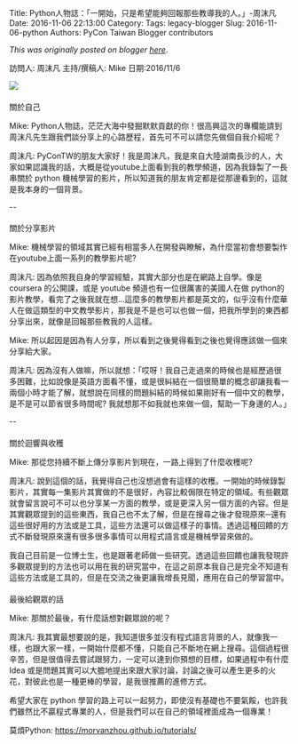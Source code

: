 Title: Python人物誌：「一開始，只是希望能夠回報那些教導我的人。」-周沫凡
Date: 2016-11-06 22:13:00
Category:
Tags: legacy-blogger
Slug: 2016-11-06-python
Authors: PyCon Taiwan Blogger contributors

*This was originally posted on blogger [here](https://pycontw.blogspot.com/2016/11/python.html)*.

<!--more-->


訪問人: 周沫凡  主持/撰稿人: Mike 日期:2016/11/6  






![](https://lh5.googleusercontent.com/dUA-UUb8BFN7-5Lf8gXX5VLWJ2bjTSra62aYgR-YlcGriQg1hW4lkQZYY7zD3eq9vhJlYBHQlyJJ9j3N61z50vfKZZnNKvFRnZSgCoWvaLban3pEJGr25Ic2zcvQtuvmyCfuoNMR)




####


####
關於自己



Mike: Python人物誌，茫茫大海中發掘默默貢獻的你！很高興這次的專欄能請到周沫凡先生跟我們談分享上的心路歷程，首先可不可以請您先做個自我介紹呢？



周沫凡: PyConTW的朋友大家好！我是周沫凡，我是來自大陸湖南長沙的人，大家如果認識我的話，大概是從youtube上面看到我的教學頻道，因為我錄製了一長串關於 python 機械學習的影片，所以知道我的朋友肯定都是從那邊看到的，這就是我本身的一個背景。







--


####
關於分享影片



Mike: 機械學習的領域其實已經有相當多人在開發與瞭解，為什麼當初會想要製作在youtube上面一系列的教學影片呢?



周沫凡: 因為依照我自身的學習經驗，其實大部分也是在網路上自學。像是 coursera 的公開課，或是 youtube 頻道也有一位很厲害的美國人在做 python的影片教學，看完了之後我就在想…這麼多的教學影片都是英文的，似乎沒有什麼華人在做這類型的中文教學影片，那我是不是也可以也做一個，把我所學到的東西都分享出來，就像是回報那些教我的人這樣。



Mike: 所以起因是因為有人分享，所以看到之後覺得看到之後也覺得應該做一個來分享給大家。



周沫凡: 因為沒有人做嘛，所以就想：「哎呀！我自己走過來的時候也是經歷過很多困難，比如說像是英語方面看不懂，或是很糾結在一個很簡單的概念卻讓我看一兩個小時才能了解，就想說在同樣的問題糾結的時候如果剛好有一個中文的教學，是不是可以節省很多時間呢? 我就想那不如我就也來做一個，幫助一下身邊的人。」

--


####
關於迴響與收穫



Mike: 那從您持續不斷上傳分享影片到現在，一路上得到了什麼收穫呢?  




周沫凡: 說到這個的話，我覺得自己也沒想過會有這樣的收穫。一開始的時候錄製影片，其實每一集影片其實做的不是很好，內容比較侷限在特定的領域。有些觀眾就會留言說可不可以也分享某一方面的教學，或是更深入另一個方面的內容。但是其實觀眾提到的這些東西，我自己也不太了解，但是在搜尋之後才發現原來─還有這些很好用的方法或是工具，這些方法還可以做這樣子的事情。透過這種回饋的方式不斷發現原來還有很多很多事情可以用程式語言或是機械學習來做的。

我自己目前是一位博士生，也是跟著老師做一些研究。透過這些回饋也讓我發現許多觀眾提到的方法也可以用在我的研究當中，在這之前原本我自己是完全不知道有這些方法或是工具的，但是在交流之後更讓我增長見聞，應用在自己的學習當中。


####
最後給觀眾的話



Mike: 那關於最後，有什麼話想對觀眾說的呢？



周沫凡: 我其實最想要說的是，我知道很多並沒有程式語言背景的人，就像我一樣，也跟大家一樣，一開始什麼都不懂，只能自己不斷地在網上搜尋。這個過程很辛苦，但是很值得去嘗試跟努力，一定可以達到你預想的目標，如果過程中有什麼 Idea 或是問題其實可以大膽地提出來跟大家討論，討論之後可以產生更多的火花，對彼此也是一種更棒的學習，是我很推薦的進修方式。

希望大家在 python 學習的路上可以一起努力，即使沒有基礎也不要氣餒，也許我們雖然比不贏程式專業的人，但是我們可以在自己的領域裡面成為一個專業！


莫煩Python:  <https://morvanzhou.github.io/tutorials/>
